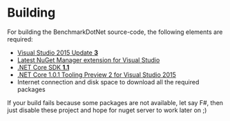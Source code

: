 # Building

For building the BenchmarkDotNet source-code, the following elements are required:

* [Visual Studio 2015 Update **3**](https://go.microsoft.com/fwlink/?LinkId=691978)
* [Latest NuGet Manager extension for Visual Studio](https://dist.nuget.org/visualstudio-2015-vsix/v3.5.0-beta/NuGet.Tools.vsix)
* [.NET Core SDK **1.1**](https://go.microsoft.com/fwlink/?LinkID=835014)
* [.NET Core 1.0.1 Tooling Preview 2 for Visual Studio 2015](https://go.microsoft.com/fwlink/?LinkID=827546)
* Internet connection and disk space to download all the required packages

If your build fails because some packages are not available, let say F#, then just disable these project and hope for nuget server to work later on ;)
